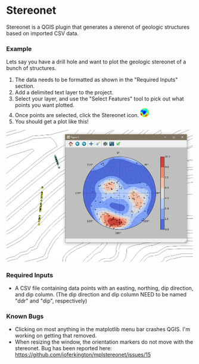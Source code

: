 # Stereonet

Stereonet is a QGIS plugin that generates a sterenot of geologic structures based on imported CSV data.

### Example
Lets say you have a drill hole and want to plot the geologic stereonet of a bunch of structures. 

1. The data needs to be formatted as shown in the "Required Inputs" section.
2. Add a delimited text layer to the project.
3. Select your layer, and use the "Select Features" tool to pick out what points you want plotted.
4. Once points are selected, click the Stereonet icon. ![Icon](icon.png)
5. You should get a plot like this! 

![Example](example.png)

### Required Inputs
 - A CSV file containing data points with an easting, northing, dip direction, and dip column. (The dip direction and dip column NEED to be named "ddr" and "dip", respectively)

### Known Bugs
* Clicking on most anything in the matplotlib menu bar crashes QGIS. I'm working on getting that removed.
* When resizing the window, the orientation markers do not move with the stereonet. Bug has been reported here: https://github.com/joferkington/mplstereonet/issues/15
